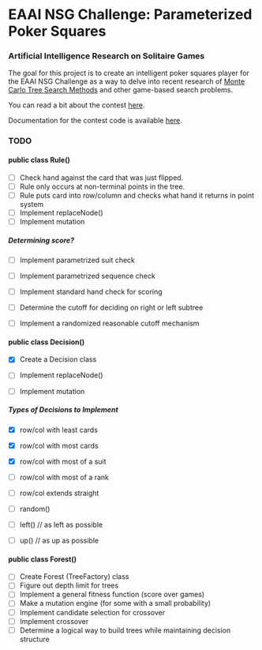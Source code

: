 # EAAI NSG Challenge: Parameterized Poker Squares
### Artificial Intelligence Research on Solitaire Games

The goal for this project is to create an intelligent poker squares player for the EAAI NSG Challenge as a way to delve into recent research of [Monte Carlo Tree Search Methods](http://www.cameronius.com/cv/mcts-survey-master.pdf) and other game-based search problems.

You can read a bit about the contest [here](http://tinyurl.com/ppokersqrs).

Documentation for the contest code is available [here](http://cs.gettysburg.edu/~tneller/games/pokersquares/eaai/dist/141017/doc/index.html).

### TODO
#### public class Rule()
- [ ] Check hand against the card that was just flipped.
- [ ] Rule only occurs at non-terminal points in the tree.
- [ ] Rule puts card into row/column and checks what hand it returns in point system
- [ ] Implement replaceNode()
- [ ] Implement mutation

##### Determining score?

- [ ] Implement parametrized suit check
- [ ] Implement parametrized sequence check
- [ ] Implement standard hand check for scoring
- [ ] Determine the cutoff for deciding on right or left subtree
- [ ] Implement a randomized reasonable cutoff mechanism


#### public class Decision()

- [x] Create a Decision class
- [ ] Implement replaceNode()
- [ ] Implement mutation


##### Types of Decisions to Implement
- [x] row/col with least cards
- [x] row/col with most cards
- [x] row/col with most of a suit
- [ ] row/col with most of a rank
- [ ] row/col extends straight
- [ ] random()
- [ ] left() // as left as possible
- [ ] up() // as up as possible


#### public class Forest()

- [ ] Create Forest (TreeFactory) class
- [ ] Figure out depth limit for trees
- [ ] Implement a general fitness function (score over games)
- [ ] Make a mutation engine (for some with a small probability)
- [ ] Implement candidate selection for crossover
- [ ] Implement crossover
- [ ] Determine a logical way to build trees while maintaining decision structure
